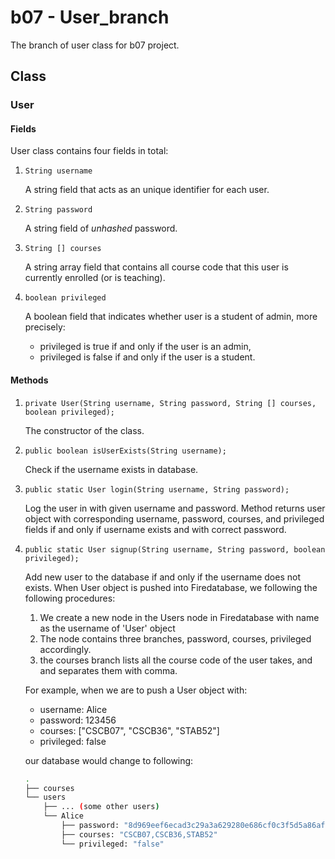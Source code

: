 # b07 - User_branch
The branch of user class for b07 project.

## Class
### User
#### Fields
User class contains four fields in total:
1. `String username`
 
    A string field that acts as an unique identifier for each user.

2. `String password`
 
    A string field of *unhashed* password.
 
3. `String [] courses`
 
    A string array field that contains all course code that this user is currently 
    enrolled (or is teaching).
 
4. `boolean privileged`
 
    A boolean field that indicates whether user is a student of admin, more 
    precisely:
    - privileged is true if and only if the user  is an admin,
    - privileged is false if and only if the user is a student.

#### Methods
1. `private User(String username, String password, String [] courses, boolean privileged);`
 
    The constructor of the class.
 
2. `public boolean isUserExists(String username);`
 
    Check if the username exists in database.

3. `public static User login(String username, String password);`

    Log the user in with given username and password. Method returns user
    object with corresponding username, password, courses, and privileged fields
    if and only if username exists and with correct password.

4. `public static User signup(String username, String password, boolean privileged);`

    Add new user to the database if and only if the username does not exists.
    When User object is pushed into Firedatabase, we following the following 
    procedures:
    1. We create a new node in the Users node in Firedatabase with name as the 
       username of 'User' object
    2. The node contains three branches, password, courses, privileged accordingly.
    3. the courses branch lists all the course code of the user takes, and 
       and separates them with comma.
    
    For example, when we are to push a User object with:
    - username: Alice
    - password: 123456
    - courses: ["CSCB07", "CSCB36", "STAB52"]
    - privileged: false
    
    our database would change to following:
    
    ```sh
    .
    ├── courses
    └── users
        ├── ... (some other users)
        └── Alice
            ├── password: "8d969eef6ecad3c29a3a629280e686cf0c3f5d5a86aff3ca12020c923adc6c92"
            ├── courses: "CSCB07,CSCB36,STAB52"
            └── privileged: "false"
    ```
    
